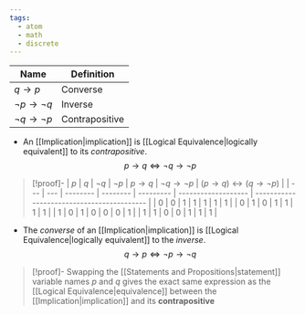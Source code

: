 ```yaml
---
tags:
  - atom
  - math
  - discrete
---
```


| Name                | Definition     |
| ------------------- | -------------- |
| $q \to p$           | Converse       |
| $\neg p \to \neg q$ | Inverse        |
| $\neg q \to \neg p$ | Contrapositive |

- An [[Implication|implication]] is [[Logical Equivalence|logically equivalent]] to its *contrapositive*.
$$p \to q \iff \neg q \to \neg p$$
> [!proof]-
> | $p$ | $q$ | $\neg q$ | $\neg p$ | $p \to q$ | $\neg q \to \neg p$ | $(p \to q) \leftrightarrow (q \to \neg p)$ |
> | --- | --- | -------- | -------- | --------- | ------------------- | ------------------------------------------ |
> | 0   | 0   | 1        | 1        | 1         | 1                   | 1                                          |
> | 0   | 1   | 0        | 1        | 1         | 1                   | 1                                          |
> | 1   | 0   | 1        | 0        | 0         | 0                   | 1                                          |
> | 1   | 1   | 0        | 0        | 1         | 1                   | 1                                          |

- The *converse* of an [[Implication|implication]] is [[Logical Equivalence|logically equivalent]] to the *inverse*.
$$q \to p \iff \neg p \to \neg q$$
> [!proof]-
> Swapping the [[Statements and Propositions|statement]] variable names $p$ and $q$ gives the exact same expression as the [[Logical Equivalence|equivalence]] between the [[Implication|implication]] and its **contrapositive**
